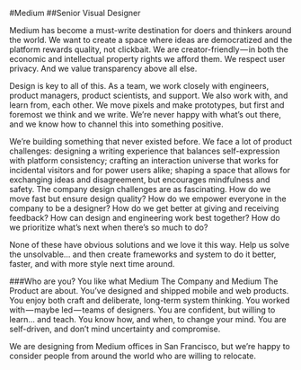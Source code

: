 #Medium
##Senior Visual Designer

Medium has become a must-write destination for doers and thinkers around the world. We want to create a space where ideas are democratized and the platform rewards quality, not clickbait. We are creator-friendly — in both the economic and intellectual property rights we afford them. We respect user privacy. And we value transparency above all else.

Design is key to all of this. As a team, we work closely with engineers, product managers, product scientists, and support. We also work with, and learn from, each other. We move pixels and make prototypes, but first and foremost we think and we write. We’re never happy with what’s out there, and we know how to channel this into something positive.

We’re building something that never existed before. We face a lot of product challenges: designing a writing experience that balances self-expression with platform consistency; crafting an interaction universe that works for incidental visitors and for power users alike; shaping a space that allows for exchanging ideas and disagreement, but encourages mindfulness and safety.
The company design challenges are as fascinating. How do we move fast but ensure design quality? How do we empower everyone in the company to be a designer? How do we get better at giving and receiving feedback? How can design and engineering work best together? How do we prioritize what’s next when there’s so much to do?

None of these have obvious solutions and we love it this way. Help us solve the unsolvable… and then create frameworks and system to do it better, faster, and with more style next time around.

###Who are you?
You like what Medium The Company and Medium The Product are about. You’ve designed and shipped mobile and web products. You enjoy both craft and deliberate, long-term system thinking. You worked with — maybe led — teams of designers. You are confident, but willing to learn… and teach. You know how, and when, to change your mind. You are self-driven, and don’t mind uncertainty and compromise.

We are designing from Medium offices in San Francisco, but we’re happy to consider people from around the world who are willing to relocate.
